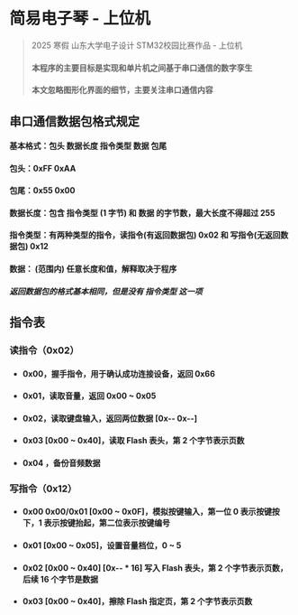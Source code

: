 # 简易电子琴 - 上位机
>  2025 寒假 山东大学电子设计 STM32校园比赛作品 - 上位机
>
> #### 本程序的主要目标是实现和单片机之间基于串口通信的数字孪生
>
> #### 本文忽略图形化界面的细节，主要关注串口通信内容



## 串口通信数据包格式规定

#### 基本格式：包头 数据长度 指令类型 数据 包尾

#### 包头：0xFF 0xAA

#### 包尾：0x55 0x00

#### 数据长度：包含 指令类型 (1 字节) 和 数据 的字节数，最大长度不得超过 255

#### 指令类型：有两种类型的指令，读指令(有返回数据包) 0x02 和 写指令(无返回数据包) 0x12

#### 数据： (范围内) 任意长度和值，解释取决于程序

#### *返回数据包的格式基本相同，但是没有 指令类型 这一项*



## 指令表

### 读指令（0x02）

- #### 0x00，握手指令，用于确认成功连接设备，返回 0x66

- #### 0x01，读取音量，返回 0x00 ~ 0x05

- #### 0x02，读取键盘输入，返回两位数据 [0x-- 0x--]

- #### 0x03 [0x00 ~ 0x40]，读取 Flash 表头，第 2 个字节表示页数

- #### 0x04 ，备份音频数据



### 写指令（0x12）

- #### 0x00 0x00/0x01 [0x00 ~ 0x0F]，模拟按键输入，第一位 0 表示按键按下，1 表示按键抬起，第二位表示按键编号

- #### 0x01 [0x00 ~ 0x05]，设置音量档位，0 ~ 5

- #### 0x02 [0x00 ~ 0x40] [0x-- \* 16] 写入 Flash 表头，第 2 个字节表示页数，后续 16 个字节是数据

- #### 0x03 [0x00 ~ 0x40]，擦除 Flash 指定页，第 2 个字节表示页数

